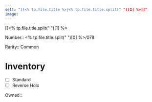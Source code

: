 ```yaml
---
self: "[[<% tp.file.title %>|<% tp.file.title.split(" ")[1] %>]]"
image: 
---
```




[[<% tp.file.title.split(" ")[1] %>

Number:: <% tp.file.title.split(" ")[0] %>/078

Rarity:: Common

# Inventory

- [ ] Standard
- [ ] Reverse Holo

Owned:: 

